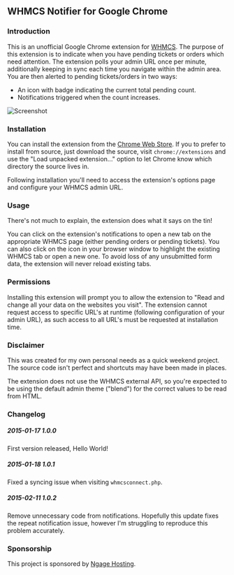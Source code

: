 ## WHMCS Notifier for Google Chrome

### Introduction
This is an unofficial Google Chrome extension for [WHMCS](https://www.whmcs.com). The purpose of this extension is to indicate when you have pending tickets or orders which need attention. The extension polls your admin URL once per minute, additionally keeping in sync each time you navigate within the admin area. You are then alerted to pending tickets/orders in two ways:

* An icon with badge indicating the current total pending count.
* Notifications triggered when the count increases.

![Screenshot](https://i.imgur.com/ybrqALT.jpg)

### Installation
You can install the extension from the [Chrome Web Store](https://chrome.google.com/webstore/detail/whmcs-notifier/hodfnepodddflpcilaccjbgfnkbgffjc). If you to prefer to install from source, just download the source, visit `chrome://extensions` and use the "Load unpacked extension..." option to let Chrome know which directory the source lives in.

Following installation you'll need to access the extension's options page and configure your WHMCS admin URL.

### Usage

There's not much to explain, the extension does what it says on the tin!

You can click on the extension's notifications to open a new tab on the appropriate WHMCS page (either pending orders or pending tickets). You can also click on the icon in your browser window to highlight the existing WHMCS tab or open a new one. To avoid loss of any unsubmitted form data, the extension will never reload existing tabs.

### Permissions
Installing this extension will prompt you to allow the extension to "Read and change all your data on the websites you visit". The extension cannot request access to specific URL's at runtime (following configuration of your admin URL), as such access to all URL's must be requested at installation time.

### Disclaimer
This was created for my own personal needs as a quick weekend project. The source code isn't perfect and shortcuts may have been made in places.

The extension does not use the WHMCS external API, so you're expected to be using the default admin theme ("blend") for the correct values to be read from HTML.

### Changelog

##### 2015-01-17 1.0.0
First version released, Hello World!

##### 2015-01-18 1.0.1
Fixed a syncing issue when visiting `whmcsconnect.php`.

##### 2015-02-11 1.0.2
Remove unnecessary code from notifications. Hopefully this update fixes the repeat notification issue, however I'm struggling to reproduce this problem accurately.

### Sponsorship

This project is sponsored by [Ngage Hosting](https://www.ngagehosting.uk).

